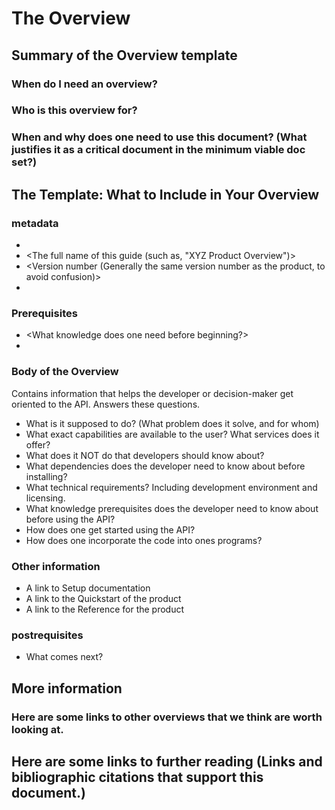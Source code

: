 # The Overview

## Summary of the Overview template

### When do I need an overview?

<to be completed>

### Who is this overview for?

<to be completed>

### When and why does one need to use this document? (What justifies it as a critical document in the minimum viable doc set?)

<to be completed>

## The Template: What to Include in Your Overview

### metadata

* <Your Product name>
* <The full name of this guide (such as, "XYZ Product Overview")>
* <Version number (Generally the same version number as the product, to avoid confusion)>
* <Date of last update>

### Prerequisites

* <What knowledge does one need before beginning?>
* <What this Overview will help the reader accomplish or decide>

### Body of the Overview 

Contains information that helps the developer or decision-maker get oriented to the API. Answers these questions.

 * What is it supposed to do? (What problem does it solve, and for whom)
 * What exact capabilities are available to the user? What services does it offer?
 * What does it NOT do that developers should know about?
 * What dependencies does the developer need to know about before installing?
 * What technical requirements? Including development environment and licensing.
 * What knowledge prerequisites does the developer need to know about before using the API?
 * How does one get started using the API?
 * How does one incorporate the code into ones programs?
    
### Other information

* A link to Setup documentation 
* A link to the Quickstart of the product
* A link to the Reference for the product

### postrequisites 

* What comes next?

## More information

### Here are some links to other overviews that we think are worth looking at. 

<to be completed>

## Here are some links to further reading (Links and bibliographic citations that support this document.)

<to be completed>







